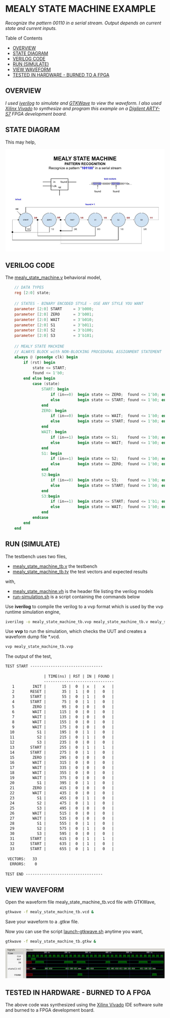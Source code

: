 # MEALY STATE MACHINE EXAMPLE

_Recognize the pattern 00110 in a serial stream.
Output depends on current state and current inputs._

Table of Contents

* [OVERVIEW](https://github.com/JeffDeCola/my-verilog-examples/tree/master/sequential-logic/finite-state-machines/mealy_state_machine#overview)
* [STATE DIAGRAM](https://github.com/JeffDeCola/my-verilog-examples/tree/master/sequential-logic/finite-state-machines/mealy_state_machine#state-diagram)
* [VERILOG CODE](https://github.com/JeffDeCola/my-verilog-examples/tree/master/sequential-logic/finite-state-machines/mealy_state_machine#verilog-code)
* [RUN (SIMULATE)](https://github.com/JeffDeCola/my-verilog-examples/tree/master/sequential-logic/finite-state-machines/mealy_state_machine#run-simulate)
* [VIEW WAVEFORM](https://github.com/JeffDeCola/my-verilog-examples/tree/master/sequential-logic/finite-state-machines/mealy_state_machine#view-waveform)
* [TESTED IN HARDWARE - BURNED TO A FPGA](https://github.com/JeffDeCola/my-verilog-examples/tree/master/sequential-logic/finite-state-machines/mealy_state_machine#tested-in-hardware---burned-to-a-fpga)

## OVERVIEW

_I used
[iverilog](https://github.com/JeffDeCola/my-cheat-sheets/tree/master/hardware/tools/simulation/iverilog-cheat-sheet)
to simulate and
[GTKWave](https://github.com/JeffDeCola/my-cheat-sheets/tree/master/hardware/tools/simulation/gtkwave-cheat-sheet)
to view the waveform. I also used
[Xilinx Vivado](https://github.com/JeffDeCola/my-cheat-sheets/tree/master/hardware/tools/synthesis/xilinx-vivado-cheat-sheet)
to synthesize and program this example on a
[Digilent ARTY-S7](https://github.com/JeffDeCola/my-cheat-sheets/tree/master/hardware/development/fpga-development-boards/digilent-arty-s7-cheat-sheet)
FPGA development board._

## STATE DIAGRAM

This may help,

![IMAGE - mealy_state_machine.jpg - IMAGE](../../../docs/pics/sequential-logic/mealy_state_machine.jpg)

## VERILOG CODE

The
[mealy_state_machine.v](https://github.com/JeffDeCola/my-verilog-examples/blob/master/sequential-logic/finite-state-machines/mealy_state_machine/mealy_state_machine.v)
behavioral model,

```verilog
    // DATA TYPES
    reg [2:0] state;

    // STATES - BINARY ENCODED STYLE - USE ANY STYLE YOU WANT
    parameter [2:0] START     = 3'b000;
    parameter [2:0] ZERO      = 3'b001;
    parameter [2:0] WAIT      = 3'b010;
    parameter [2:0] S1        = 3'b011;
    parameter [2:0] S2        = 3'b100;
    parameter [2:0] S3        = 3'b101;

    // MEALY STATE MACHINE
    // ALWAYS BLOCK with NON-BLOCKING PROCEDURAL ASSIGNMENT STATEMENT
    always @ (posedge clk) begin
        if (rst) begin
            state <= START;
            found <= 1'b0;
        end else begin
            case (state)
                START: begin
                    if (in==0)  begin state <= ZERO;  found <= 1'b0; end
                    else        begin state <= START; found <= 1'b0; end
                end
                ZERO: begin
                    if (in==0)  begin state <= WAIT;  found <= 1'b0; end
                    else        begin state <= START; found <= 1'b0; end
                end
                WAIT: begin
                    if (in==1)  begin state <= S1;    found <= 1'b0; end
                    else        begin state <= WAIT;  found <= 1'b0; end
                end
                S1: begin
                    if (in==1)  begin state <= S2;    found <= 1'b0; end
                    else        begin state <= ZERO;  found <= 1'b0; end
                end
                S2:begin
                    if (in==0)  begin state <= S3;    found <= 1'b0; end
                    else        begin state <= START; found <= 1'b0; end
                end
                S3:begin
                    if (in==1)  begin state <= START; found <= 1'b1; end // Found pattern
                    else        begin state <= WAIT;  found <= 1'b0; end
                end
            endcase
        end
    end
```

## RUN (SIMULATE)

The testbench uses two files,

* [mealy_state_machine_tb.v](https://github.com/JeffDeCola/my-verilog-examples/blob/master/sequential-logic/finite-state-machines/mealy_state_machine/mealy_state_machine_tb.v)
  the testbench
* [mealy_state_machine_tb.tv](https://github.com/JeffDeCola/my-verilog-examples/blob/master/sequential-logic/finite-state-machines/mealy_state_machine/mealy_state_machine_tb.tv)
  the test vectors and expected results

with,

* [mealy_state_machine.vh](https://github.com/JeffDeCola/my-verilog-examples/blob/master/sequential-logic/finite-state-machines/mealy_state_machine/mealy_state_machine.vh)
  is the header file listing the verilog models
* [run-simulation.sh](https://github.com/JeffDeCola/my-verilog-examples/blob/master/sequential-logic/finite-state-machines/mealy_state_machine/run-simulation.sh)
  is a script containing the commands below

Use **iverilog** to compile the verilog to a vvp format
which is used by the vvp runtime simulation engine,

```bash
iverilog -o mealy_state_machine_tb.vvp mealy_state_machine_tb.v mealy_state_machine.vh
```

Use **vvp** to run the simulation, which checks the UUT
and creates a waveform dump file *.vcd.

```bash
vvp mealy_state_machine_tb.vvp
```

The output of the test,

```text
TEST START --------------------------------

                 | TIME(ns) | RST | IN | FOUND |
                 -------------------------------
   1        INIT |       15 |  0  | x  |   x   |
   2       RESET |       35 |  1  | 0  |   0   |
   3       START |       55 |  0  | 1  |   0   |
   4       START |       75 |  0  | 1  |   0   |
   5        ZERO |       95 |  0  | 0  |   0   |
   6        WAIT |      115 |  0  | 0  |   0   |
   7        WAIT |      135 |  0  | 0  |   0   |
   8        WAIT |      155 |  0  | 0  |   0   |
   9        WAIT |      175 |  0  | 0  |   0   |
  10          S1 |      195 |  0  | 1  |   0   |
  11          S2 |      215 |  0  | 1  |   0   |
  12          S3 |      235 |  0  | 0  |   0   |
  13       START |      255 |  0  | 1  |   1   |
  14       START |      275 |  0  | 1  |   0   |
  15        ZERO |      295 |  0  | 0  |   0   |
  16        WAIT |      315 |  0  | 0  |   0   |
  17        WAIT |      335 |  0  | 0  |   0   |
  18        WAIT |      355 |  0  | 0  |   0   |
  19        WAIT |      375 |  0  | 0  |   0   |
  20          S1 |      395 |  0  | 1  |   0   |
  21        ZERO |      415 |  0  | 0  |   0   |
  22        WAIT |      435 |  0  | 0  |   0   |
  23          S1 |      455 |  0  | 1  |   0   |
  24          S2 |      475 |  0  | 1  |   0   |
  25          S3 |      495 |  0  | 0  |   0   |
  26        WAIT |      515 |  0  | 0  |   0   |
  27        WAIT |      535 |  0  | 0  |   0   |
  28          S1 |      555 |  0  | 1  |   0   |
  29          S2 |      575 |  0  | 1  |   0   |
  30          S3 |      595 |  0  | 0  |   0   |
  31       START |      615 |  0  | 1  |   1   |
  32       START |      635 |  0  | 1  |   0   |
  33       START |      655 |  0  | 1  |   0   |

 VECTORS:   33
  ERRORS:    0

TEST END ----------------------------------
```

## VIEW WAVEFORM

Open the waveform file mealy_state_machine_tb.vcd file with GTKWave,

```bash
gtkwave -f mealy_state_machine_tb.vcd &
```

Save your waveform to a .gtkw file.

Now you can use the script
[launch-gtkwave.sh](https://github.com/JeffDeCola/my-verilog-examples/blob/master/launch-GTKWave-script/launch-gtkwave.sh)
anytime you want,

```bash
gtkwave -f mealy_state_machine_tb.gtkw &
```

![mealy_state_machine-waveform.jpg](../../../docs/pics/sequential-logic/mealy_state_machine-waveform.jpg)

## TESTED IN HARDWARE - BURNED TO A FPGA

The above code was synthesized using the
[Xilinx Vivado](https://github.com/JeffDeCola/my-cheat-sheets/tree/master/hardware/tools/synthesis/xilinx-vivado-cheat-sheet)
IDE software suite and burned to a FPGA development board.
